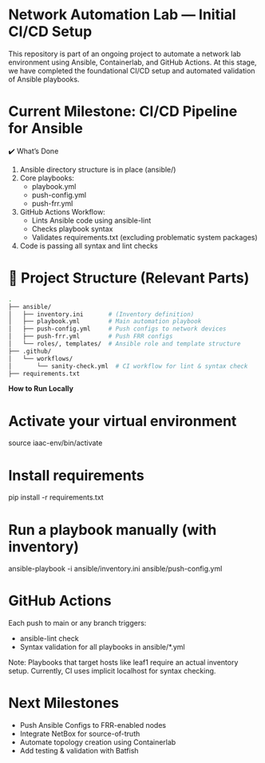 # Network Automation Lab — Initial CI/CD Setup

This repository is part of an ongoing project to automate a network lab environment using Ansible, Containerlab, and GitHub Actions. At this stage, we have completed the foundational CI/CD setup and automated validation of Ansible playbooks.

# Current Milestone: CI/CD Pipeline for Ansible

✔️ What’s Done

1. Ansible directory structure is in place (ansible/)
2. Core playbooks:
    - playbook.yml
    - push-config.yml
    - push-frr.yml
3. GitHub Actions Workflow:
    - Lints Ansible code using ansible-lint
    - Checks playbook syntax
    - Validates requirements.txt (excluding problematic system packages)
4. Code is passing all syntax and lint checks 

# 📁 Project Structure (Relevant Parts)
```bash
.
├── ansible/
│   ├── inventory.ini       # (Inventory definition)
│   ├── playbook.yml        # Main automation playbook
│   ├── push-config.yml     # Push configs to network devices
│   ├── push-frr.yml        # Push FRR configs
│   └── roles/, templates/  # Ansible role and template structure
├── .github/
│   └── workflows/
│       └── sanity-check.yml  # CI workflow for lint & syntax check
├── requirements.txt
```
**How to Run Locally**

# Activate your virtual environment
source iaac-env/bin/activate

# Install requirements
pip install -r requirements.txt

# Run a playbook manually (with inventory)
ansible-playbook -i ansible/inventory.ini ansible/push-config.yml

# GitHub Actions

Each push to main or any branch triggers:
- ansible-lint check
- Syntax validation for all playbooks in ansible/*.yml

Note: Playbooks that target hosts like leaf1 require an actual inventory setup. Currently, CI uses implicit localhost for syntax checking.

# Next Milestones
- Push Ansible Configs to FRR-enabled nodes
- Integrate NetBox for source-of-truth
- Automate topology creation using Containerlab
- Add testing & validation with Batfish
